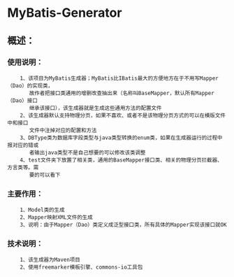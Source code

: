
MyBatis-Generator
=================

概述：
----------------------------------
### 使用说明：
		1、该项目为MyBatis生成器；MyBatis比IBatis最大的方便地方在于不用写Mapper（Dao）的实现类，
		   故作者把接口类通用的增删改查抽出来（名称叫BaseMapper，默认所有Mapper（Dao）接口
		   继承该接口），该生成器就是生成这些通用方法的配置文件
		2、该生成器默认支持物理分页，如果不喜欢、或者不是该物理分页方式的可以在模版文件中和接口
		   文件中注掉对应的配置和方法
		3、DBType类为数据库字段类型与java类型转换的enum类，如果在生成器运行的过程中报对应的错或
		   者输出java类型不是自己想要的可以修改该类调整
		4、test文件夹下放置了相关类，通用的BaseMapper接口类、相关的物理分页拦截器、方言类等。需
		   要的可以看下

### 主要作用：
        1、Model类的生成
        2、Mapper映射XML文件的生成
        3、说明：由于Mapper（Dao）类定义成泛型接口类，所有具体的Mapper实现该接口就OK

### 技术说明：
		1、该生成器为Maven项目
		2、使用freemarker模板引擎、commons-io工具包
